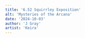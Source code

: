 ```yaml
---
title: '6.52 Squirrley Exposition'
alt: 'Mysteries of the Arcana'
date: '2024-10-03'
author: 'J Gray'
artist: 'Keira'
---
```

